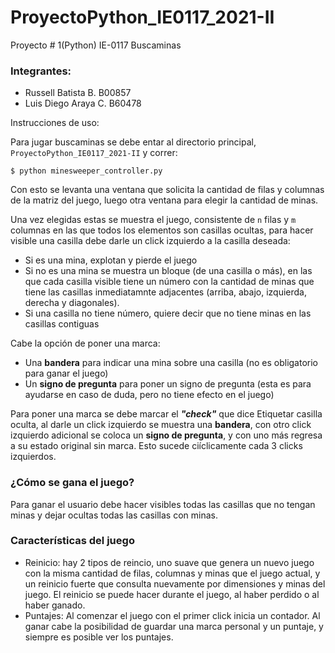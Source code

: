 # ProyectoPython_IE0117_2021-II
Proyecto # 1(Python) IE-0117 Buscaminas

### Integrantes:

* Russell Batista B. 	B00857
* Luis Diego Araya C. B60478

Instrucciones de uso:

Para jugar buscaminas se debe entar al directorio principal, ` ProyectoPython_IE0117_2021-II` y correr:

```
$ python minesweeper_controller.py
```



Con esto se levanta una ventana que solicita la cantidad de filas y columnas de la matriz del juego, luego otra ventana para elegir la cantidad de minas.

Una vez elegidas estas se muestra el juego, consistente de `n` filas y `m` columnas en las que todos los elementos son casillas ocultas, para hacer visible una casilla debe darle un click izquierdo a la casilla deseada:

* Si es una mina, explotan y pierde el juego
* Si no es una mina se muestra un bloque (de una casilla o más), en las que cada casilla visible tiene un número con la cantidad de minas que tiene las casillas inmediatamnte adjacentes (arriba, abajo, izquierda, derecha y diagonales).
* Si una casilla no tiene número, quiere decir que no tiene minas en las casillas contiguas

Cabe la opción de poner una marca:

* Una **bandera** para indicar una mina sobre una casilla (no es obligatorio para ganar el juego)
* Un **signo de pregunta** para poner un signo de pregunta (esta es para ayudarse en caso de duda, pero no tiene efecto en el juego)

Para poner una marca se debe marcar el ***"check"*** que dice Etiquetar casilla oculta, al darle un click izquierdo se muestra una **bandera**, con otro click izquierdo adicional se coloca un **signo de pregunta**, y con uno más regresa a su estado original sin marca. Esto sucede ciíclicamente cada 3 clicks izquierdos.

### ¿Cómo se gana el juego?

Para ganar el usuario debe hacer visibles todas las casillas que no tengan minas y dejar ocultas todas las casillas con minas.

### Características del juego

* Reinicio: hay 2 tipos de reincio, uno suave que genera un nuevo juego con la misma cantidad de filas, columnas y minas que el juego actual, y un reinicio fuerte que consulta nuevamente por dimensiones y minas del juego. El reinicio se puede hacer durante el juego, al haber perdido o al haber ganado.
* Puntajes: Al comenzar el juego con el primer click inicia un contador. Al ganar cabe la posibilidad de guardar una marca personal y un puntaje, y siempre es posible ver los puntajes.
